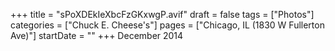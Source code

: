+++
title = "sPoXDEkIeXbcFzGKxwgP.avif"
draft = false
tags = ["Photos"]
categories = ["Chuck E. Cheese's"]
pages = ["Chicago, IL (1830 W Fullerton Ave)"]
startDate = ""
+++
December 2014

